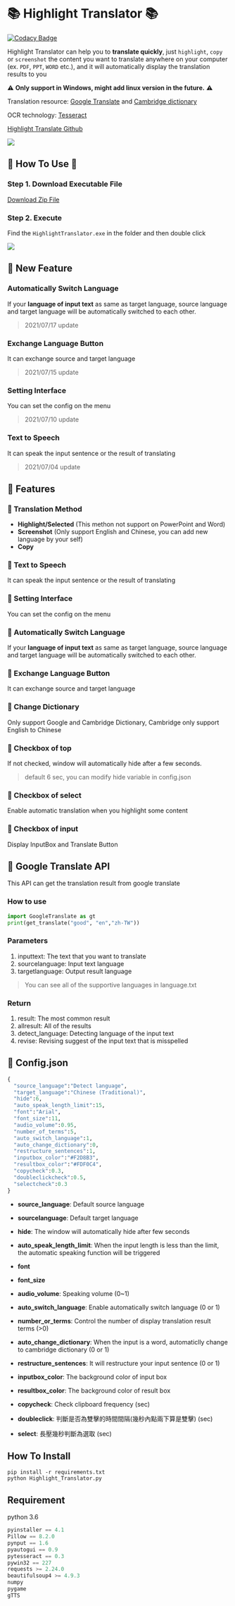 # :books: Highlight Translator :books:
[![Codacy Badge](https://app.codacy.com/project/badge/Grade/895ab53151cc4734ab63da3abaf25b82)](https://www.codacy.com/gh/Coolshanlan/HighlightTranslator/dashboard?utm_source=github.com&amp;utm_medium=referral&amp;utm_content=Coolshanlan/HighlightTranslator&amp;utm_campaign=Badge_Grade)

Highlight Translator can help you to **translate quickly**, just `highlight`, `copy` or `screenshot` the content you want to translate anywhere on your computer (ex. `PDF`, `PPT`, `WORD` etc.), and it will automatically display the translation results to you

:warning: **Only support in Windows, might add linux version in the future.** :warning:


Translation resource: [Google Translate](https://translate.google.com.tw) and [Cambridge dictionary](https://dictionary.cambridge.org)

OCR technology: [Tesseract](https://github.com/tesseract-ocr/tesseract)

[Highlight Translate Github](https://github.com/Coolshanlan/Copy-Translator)

![](https://github.com/Coolshanlan/Highlight-Translator/blob/master/image/demo.gif)
## :small_red_triangle_down: How To Use :small_red_triangle_down:
### Step 1. Download Executable File
[Download Zip File](https://rebrand.ly/HighlightTranslator)
### Step 2. Execute
Find the `HighlightTranslator.exe` in the folder and then double click

![](https://github.com/Coolshanlan/Highlight-Translator/blob/master/image/executablefile.png)
## :loudspeaker: New Feature
### Automatically Switch Language
If your **language of input text** as same as target language, source language and target language will be automatically switched to each other.
> 2021/07/17 update
### Exchange Language Button
It can exchange source and target language
> 2021/07/15 update
### Setting Interface
You can set the config on the menu
> 2021/07/10 update
### Text to Speech
It can speak the input sentence or the result of translating
> 2021/07/04 update

## :dart: Features
### :key: Translation Method
- **Highlight/Selected** (This methon not support on PowerPoint and Word)
- **Screenshot** (Only support English and Chinese, you can add new language by your self)
- **Copy**

### :key: Text to Speech
It can speak the input sentence or the result of translating
### :pushpin: Setting Interface
You can set the config on the menu
### :pushpin: Automatically Switch Language
If your **language of input text** as same as target language, source language and target language will be automatically switched to each other.
### :pushpin: Exchange Language Button
It can exchange source and target language
### :pushpin: Change Dictionary
Only support Google and Cambridge Dictionary, Cambridge only support English to Chinese
### :pushpin: Checkbox of top
If not checked, window will automatically hide after a few seconds.
> default 6 sec, you can modify hide variable in config.json
### :pushpin: Checkbox of select
Enable automatic translation when you highlight some content
### :pushpin: Checkbox of input
Display InputBox and Translate Button

## :notebook_with_decorative_cover: Google Translate API
This API can get the translation result from google translate
### How to use
```python
import GoogleTranslate as gt
print(get_translate("good", "en","zh-TW"))
```
### Parameters
1. inputtext: The text that you want to translate
2. sourcelanguage: Input text language
3. targetlanguage: Output result language
> You can see all of the supportive languages in language.txt
### Return
1. result: The most common result
2. allresult: All of the results
3. detect_language: Detecting language of the input text
4. revise: Revising suggest of the input text that is misspelled

## :bookmark_tabs: Config.json
``` python
{
  "source_language":"Detect language",
  "target_language":"Chinese (Traditional)",
  "hide":6,
  "auto_speak_length_limit":15,
  "font":"Arial",
  "font_size":11,
  "audio_volume":0.95,
  "number_of_terms":5,
  "auto_switch_language":1,
  "auto_change_dictionary":0,
  "restructure_sentences":1,
  "inputbox_color":"#F2D8B3",
  "resultbox_color":"#FDF0C4",
  "copycheck":0.3,
  "doubleclickcheck":0.5,
  "selectcheck":0.3
}
```
- **source_language**: Default source language

- **sourcelanguage**: Default target language
- **hide**: The window will automatically hide after few seconds
- **auto_speak_length_limit**: When the input length is less than the limit, the automatic speaking function will be triggered
- **font**
- **font_size**
- **audio_volume**: Speaking volume (0~1)
- **auto_switch_language**: Enable automatically switch language (0 or 1)
- **number_or_terms**: Control the number of display translation result terms (>0)
- **auto_change_dictionary**: When the input is a word, automaticlly change to cambridge dictionary (0 or 1)
- **restructure_sentences**: It will restructure your input sentence (0 or 1)
- **inputbox_color**: The background color of input box
- **resultbox_color**: The background color of result box
- **copycheck**: Check clipboard frequency (sec)
- **doubleclick**: 判斷是否為雙擊的時間間隔(幾秒內點兩下算是雙擊) (sec)
- **select**: 長壓幾秒判斷為選取 (sec)


## How To Install
```
pip install -r requirements.txt
python Highlight_Translator.py
```
## Requirement
python 3.6
``` python
pyinstaller == 4.1
Pillow == 8.2.0
pynput == 1.6
pyautogui == 0.9
pytesseract == 0.3
pywin32 == 227
requests >= 2.24.0
beautifulsoup4 >= 4.9.3
numpy
pygame
gTTS
```
